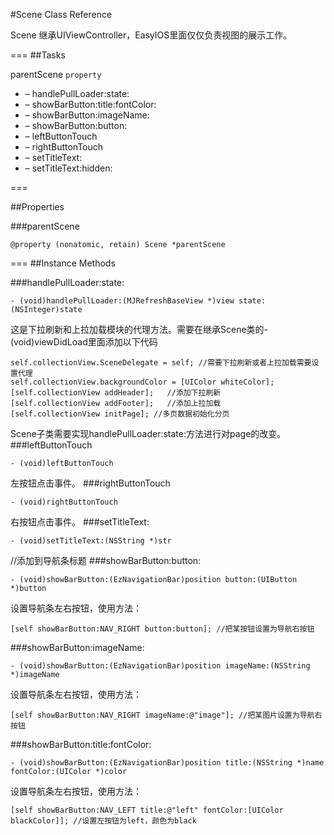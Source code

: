 #Scene Class Reference


Scene 继承UIViewController，EasyIOS里面仅仅负责视图的展示工作。


===
##Tasks

  parentScene `property`
  
* – handlePullLoader:state:
* – showBarButton:title:fontColor:
* – showBarButton:imageName:
* – showBarButton:button:
* – leftButtonTouch
* – rightButtonTouch
* – setTitleText:
* – setTitleText:hidden:

===


##Properties

###parentScene 

	@property (nonatomic, retain) Scene *parentScene
	
===
##Instance Methods

###handlePullLoader:state: 

	- (void)handlePullLoader:(MJRefreshBaseView *)view state:(NSInteger)state
	

这是下拉刷新和上拉加载模块的代理方法。需要在继承Scene类的- (void)viewDidLoad里面添加以下代码

    self.collectionView.SceneDelegate = self; //需要下拉刷新或者上拉加载需要设置代理
    self.collectionView.backgroundColor = [UIColor whiteColor];
    [self.collectionView addHeader];   //添加下拉刷新
    [self.collectionView addFooter];   //添加上拉加载
    [self.collectionView initPage]; //多页数据初始化分页
    
Scene子类需要实现handlePullLoader:state:方法进行对page的改变。
###leftButtonTouch 

	- (void)leftButtonTouch
左按钮点击事件。
###rightButtonTouch 

	- (void)rightButtonTouch
右按钮点击事件。
###setTitleText: 

	- (void)setTitleText:(NSString *)str
//添加到导航条标题
###showBarButton:button: 

	- (void)showBarButton:(EzNavigationBar)position button:(UIButton *)button
	
设置导航条左右按钮，使用方法：

	[self showBarButton:NAV_RIGHT button:button]; //把某按钮设置为导航右按钮
	
###showBarButton:imageName: 

	- (void)showBarButton:(EzNavigationBar)position imageName:(NSString *)imageName
	
设置导航条左右按钮，使用方法：

	[self showBarButton:NAV_RIGHT imageName:@"image"]; //把某图片设置为导航右按钮
	
###showBarButton:title:fontColor: 

	- (void)showBarButton:(EzNavigationBar)position title:(NSString *)name fontColor:(UIColor *)color

设置导航条左右按钮，使用方法：

	[self showBarButton:NAV_LEFT title:@"left" fontColor:[UIColor blackColor]]; //设置左按钮为left，颜色为black



